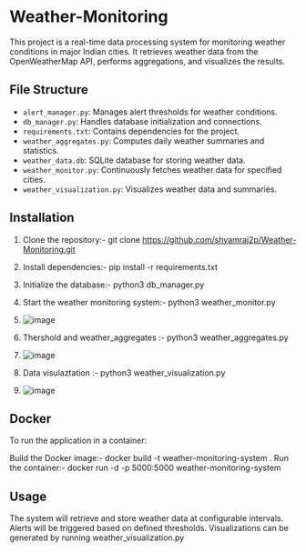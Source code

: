 # Weather-Monitoring
This project is a real-time data processing system for monitoring weather conditions in major Indian cities. It retrieves weather data from the OpenWeatherMap API, performs aggregations, and visualizes the results.

## File Structure
- `alert_manager.py`: Manages alert thresholds for weather conditions.
- `db_manager.py`: Handles database initialization and connections.
- `requirements.txt`: Contains dependencies for the project.
- `weather_aggregates.py`: Computes daily weather summaries and statistics.
- `weather_data.db`: SQLite database for storing weather data.
- `weather_monitor.py`: Continuously fetches weather data for specified cities.
- `weather_visualization.py`: Visualizes weather data and summaries.

## Installation
1. Clone the repository:- git clone https://github.com/shyamraj2p/Weather-Monitoring.git

2. Install dependencies:- pip install -r requirements.txt
3. Initialize the database:- python3 db_manager.py
4. Start the weather monitoring system:- python3 weather_monitor.py
5. ![image](https://github.com/user-attachments/assets/8ce216d8-1860-4426-8d81-74222f322b40)
6. Thershold and weather_aggregates :- python3 weather_aggregates.py
7. ![image](https://github.com/user-attachments/assets/a4522526-a7ce-4962-ac5a-f5e7bb058f6a)
8. Data visulaztation :- python3 weather_visualization.py
9. ![image](https://github.com/user-attachments/assets/cd9ab1b6-f20c-4179-a12c-283575ea1e3b)
## Docker
To run the application in a container:

Build the Docker image:- docker build -t weather-monitoring-system .
Run the container:- docker run -d -p 5000:5000 weather-monitoring-system

## Usage
The system will retrieve and store weather data at configurable intervals.
Alerts will be triggered based on defined thresholds.
Visualizations can be generated by running weather_visualization.py




